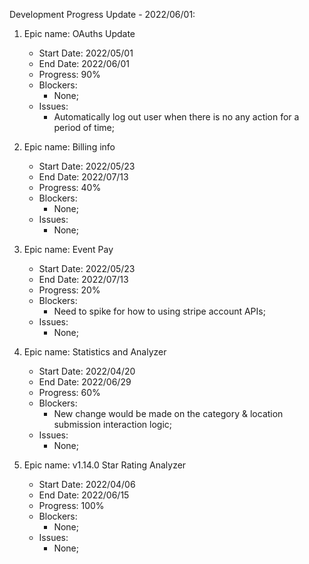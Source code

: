 Development Progress Update - 2022/06/01:
1. Epic name: OAuths Update
    - Start Date: 2022/05/01
    - End Date: 2022/06/01
    - Progress: 90%
    - Blockers: 
      - None;
    - Issues:
      - Automatically log out user when there is no any action for a period of time;

2. Epic name: Billing info
    - Start Date: 2022/05/23
    - End Date: 2022/07/13
    - Progress: 40%
    - Blockers: 
      - None;
    - Issues:
      - None;

3. Epic name: Event Pay
    - Start Date: 2022/05/23
    - End Date: 2022/07/13
    - Progress: 20%
    - Blockers: 
      - Need to spike for how to using stripe account APIs;
    - Issues:
      - None;

4. Epic name: Statistics and Analyzer
    - Start Date: 2022/04/20
    - End Date: 2022/06/29
    - Progress: 60%
    - Blockers: 
      - New change would be made on the category & location submission interaction logic;
    - Issues:
      - None;
      
5. Epic name: v1.14.0 Star Rating Analyzer
    - Start Date: 2022/04/06
    - End Date: 2022/06/15
    - Progress: 100%
    - Blockers: 
      - None;
    - Issues:
      - None;

